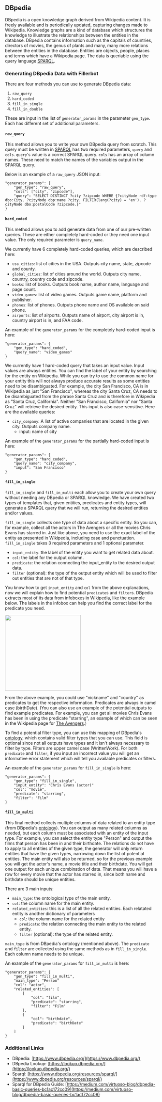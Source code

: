 ## DBpedia

DBpedia is a open knowledge graph derived from Wikipedia content. It is freely available and is periodically updated, capturing changes made to Wikipedia. Knowledge graphs are a kind of database which structures the knowledge to illustrate the relationships between the entities in the database. DBpedia contains information such as the capitals of countries, directors of movies, the genus of plants and many, many more relations between the entities in the database. Entities are objects, people, places and terms which have a Wikipedia page. The data is queriable using the query language [SPARQL](https://www.dbpedia.org/resources/sparql/).

### Generating DBpedia Data with Fillerbot

There are four methods you can use to generate DBpedia data:

1. `raw_query`
2. `hard_coded`
3. `fill_in_single`
4. `fill_in_double`

These are input in the list of `generator_params` in the parameter `gen_type`. Each has different set of additional parameters. 

#### `raw_query`

This method allows you to write your own DBpedia query from scratch. This query must be written in [SPARQL](https://www.dbpedia.org/resources/sparql/) has two required parameters, `query` and `cols`. `query`'s value is a correct SPARQL query. `cols` has an array of column names. These need to match the names of the variables output in the SPARQL query. 

Below is an example of a `raw_query` JSON input:

```
"generator_params": {
	"gen_type": "raw_query",
	"cols": ["city", "zipcode"],
	"query": "SELECT DISTINCT ?city ?zipcode WHERE {?cityNode rdf:type dbo:City. ?cityNode dbp:name ?city. FILTER(lang(?city) = 'en'). ?cityNode dbo:postalCode ?zipcode.}"
}
```

#### `hard_coded`


This method allows you to add generate data from one of our pre-written queries. These are either completely hard-coded or they need one input value. The only required parameter is `query_name`. 

We currently have 6 completely hard-coded queries, which are described here:

* `usa_cities`: list of cities in the USA. Outputs city name, state, zipcode and county.
* `global_cities`: list of cities around the world. Outputs city name, country, country code and zipcode.
* `books`: list of books. Outputs book name, author name, language and page count. 
* `video_games`: list of video games. Outputs game name, platform and publisher.
* `phones`: list of phones. Outputs phone name and OS available on said phone. 
* `airports`: list of airports. Outputs name of airport, city airport is in, country airport is in, and FAA code. 

An example of the `generator_params` for the completely hard-coded input is here:

```
"generator_params": {
	"gen_type": "hard_coded",
	"query_name": "video_games"
}
```

We currently have 1 hard-coded query that takes an input value. Input values are always entities. You can find the label of your entity by searching for the entity on Wikipedia. While you can try to use the common name for your entity this will not always produce accurate results as some entities need to be disambiguated. For example, the city San Francisco, CA is in Wikipedia as just "San Francisco", whereas the city Santa Cruz, CA needs to be disambiguated from the phrase Santa Cruz and is therefore in Wikipedia as "Santa Cruz, California". Neither "San Francisco, California" nor "Santa Cruz" will retrieve the desired entity.  This input is also case-sensitive. Here are the available queries:

* `city_company`: A list of active companies that are located in the given city. Outputs company name. 
	* input: name of city

An example of the `generator_params` for the partially hard-coded input is here:

```
"generator_params": {
	"gen_type": "hard_coded",
	"query_name": "city_company",
	"input": "San Francisco"
}
```

	
#### `fill_in_single` 

`fill_in_single` and `fill_in_multi` each allow you to create your own query without needing any DBpedia or SPARQL knowledge. We have created two types of templates that, given entities, predicates and entity types, will generate a SPARQL query that we will run, returning the desired entities and/or values.

`fill_in_single` collects one type of data about a specific entity. So you can, for example, collect all the actors in The Avengers or all the movies Chris Evans has starred in. Just like above, you need to use the exact label of the entity as presented in Wikipedia, including case and punctuation. `fill_in_single` takes 3 required parameters and 1 optional parameter.

* `input_entity`: the label of the entity you want to get related data about.
* `col`: the label for the output column.
* `predicate`: the relation connecting the input_entity to the desired output data. 
* `filter` (optional): the type of the output entity which will be used to filter out entities that are not of that type.

You know how to get `input_entity` and `col` from the above explanations, now we will explain how to find potential `predicate`s and `filter`s. DBpedia extracts most of its data from infoboxes in Wikipedia, like the example below. The labels in the infobox can help you find the correct label for the predicate you need. 

<img src="https://upload.wikimedia.org/wikipedia/commons/thumb/c/c9/Lundehund.png/440px-Lundehund.png" width="250">

From the above example, you could use "nickname" and "country" as predicates to get the respective information. Predicates are always in camel case (birthDate). (You can also use 
an example of the potential outputs to find example predicates. For example, you can get all movies Chris Evans has been in using the predicate "starring", an example of which can be seen in the Wikipedia page for [The Avengers](https://en.wikipedia.org/wiki/The_Avengers_(2012_film)).) 

To find a potential filter type, you can use this mapping of DBpedia's [ontology](http://78.46.100.7:9000/), which contains valid filter types that you can use. This field is optional since not all outputs have types and it isn't always necessary to filter by type. Filters are upper camel case (WrittenWork). For both `predicate` and `filter`, if you input an incorrect value you will get an informative error statement which will tell you available predicates or filters. 

An example of the `generator_params` for `fill_in_single` is here:

```
"generator_params": {
	"gen_type": "fill_in_single",
	"input_entity": "Chris Evans (actor)"
	"col": "movie",
	"predicate": "starring",
	"filter": "Film"
}
```

#### `fill_in_multi`

This final method collects multiple columns of data related to an entity type (from DBpedia's [ontology](http://78.46.100.7:9000/)). You can output as many related columns as needed, but each column must be associated with an entity of the input type. For example, you can select the entity type "Person" and output the films that person has been in and their birthdate. The relations do not have to apply to all entities of the given type, the generator will only return entities that have the given types, narrowing down the list of potential entities. The main entity will also be returned, so for the previous example you will get the actor's name, a movie title and their birthdate. You will get one output for each unique combination of data. That means you will have a row for every movie that the actor has starred in, since both name and birthdate should be unique entities. 

There are 3 main inputs:

* `main_type`: the ontological type of the main entity.
* `col`: the column name for the main entity.
* `related_entities`: this is a list of all the related entities. Each relatated entity is another dictionary of parameters
	* `col`: the column name for the related entity
	* `predicate`: the relation connecting the main entity to the related entity.
	* `filter` (optional): the type of the related entity.

`main_type` is from DBpedia's ontology (mentioned above). The `predicate` and `filter` are collected using the same methods as in `fill_in_single`. Each column name needs to be unique. 

An example of the `generator_params` for `fill_in_multi` is here:

```
"generator_params": {
	"gen_type": "fill_in_multi",
	"main_type": "Person"
	"col": "actor",
	"related_entities": [
		{
			"col": "film",
			"predicate": "starring",
			"filter": "Film"
		},
		{
			"col": "birthdate",
			"predicate": "birthDate"
		}
	]
}
```

### Additional Links
* DBpedia: [https://www.dbpedia.org/](https://www.dbpedia.org/)
* DBpedia Lookup: [https://lookup.dbpedia.org/](https://lookup.dbpedia.org/)
* Sparql: [https://www.dbpedia.org/resources/sparql/](https://www.dbpedia.org/resources/sparql/)
* Sparql for DBpedia Guide: [https://medium.com/virtuoso-blog/dbpedia-basic-queries-bc1ac172cc09](https://medium.com/virtuoso-blog/dbpedia-basic-queries-bc1ac172cc09)
